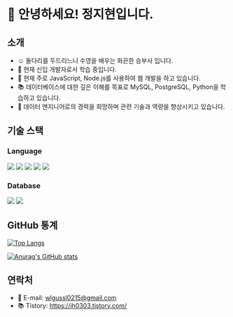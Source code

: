# 👋 안녕하세요! 정지현입니다.
## 소개
- ☺️ 돌다리를 두드리느니 수영을 배우는 화끈한 승부사 입니다.
- 🌱 현재 신입 개발자로서 학습 중입니다.
- 🔭 현재 주로 JavaScript, Node.js를 사용하여 웹 개발을 하고 있습니다.
- 📚 데이터베이스에 대한 깊은 이해를 목표로 MySQL, PostgreSQL, Python을 학습하고 있습니다.
- 💼 데이터 엔지니어로의 경력을 희망하며 관련 기술과 역량을 향상시키고 있습니다.



## 기술 스택
### Language
<p>
<a href="링크"><img src="https://img.shields.io/badge/javascript-F7DF1E?style=flat-square&logo=javascript&logoColor=white"/></a>
<a href="링크"><img src="https://img.shields.io/badge/node.js-339933?style=flat-square&logo=node.js&logoColor=white"/></a>
<a href="링크"><img src="https://img.shields.io/badge/typescript-3178C6?style=flat-square&logo=typescript&logoColor=white"/></a>
<a href="링크"><img src="https://img.shields.io/badge/nestjs-E0234E?style=flat-square&logo=nestjs&logoColor=white"/></a>
<a href="링크"><img src="https://img.shields.io/badge/python-3776AB?style=flat-square&logo=python&logoColor=white"/></a>
</p>

### Database
<p>
  <a href="링크"><img src="https://img.shields.io/badge/mysql-4479A1?style=flat-square&logo=mysql&logoColor=white"/></a>
  <a href="링크"><img src="https://img.shields.io/badge/postgresql-336791?style=flat-square&logo=postgresql&logoColor=white"/></a>
</p>

## GitHub 통계

[![Top Langs](https://github-readme-stats.vercel.app/api/top-langs/?username=jihyunJung03)](https://github.com/anuraghazra/github-readme-stats)

[![Anurag's GitHub stats](https://github-readme-stats.vercel.app/api?username=jihyunJung03)](https://github.com/anuraghazra/github-readme-stats)

## 연락처
- 📧 E-mail: wlgussl0215@gmail.com
- 📚 Tistory: https://jh0303.tistory.com/



<!--
**JihyunJung03/JihyunJung03** is a ✨ _special_ ✨ repository because its `README.md` (this file) appears on your GitHub profile.

- 🔭 I’m currently working on ...
- 🌱 I’m currently learning ...
- 👯 I’m looking to collaborate on ...
- 🤔 I’m looking for help with ...
- 💬 Ask me about ...
- 📫 How to reach me: ...
- 😄 Pronouns: ...
- ⚡ Fun fact: ...
-->
